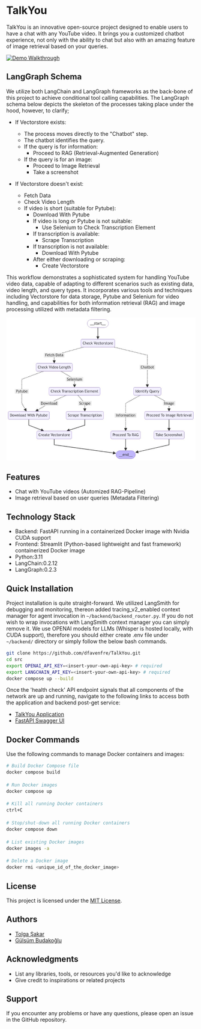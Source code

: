 # TalkYou

TalkYou is an innovative open-source project designed to enable users to have a chat with any YouTube video. It brings you a customized chatbot experience, not only with the ability to chat but also with an amazing feature of image retrieval based on your queries.

[![Demo Walkthrough](https://img.youtube.com/vi/9NyWLm-p4LI/0.jpg)](https://www.youtube.com/watch?v=9NyWLm-p4LI)


## LangGraph Schema
We utilize both LangChain and LangGraph frameworks as the back-bone of this project to achieve conditional tool calling capabilities. The LangGraph schema below depicts the skeleton of the processes taking place under the hood,
however, to clarify;

* If Vectorstore exists:
    * The process moves directly to the "Chatbot" step.
    * The chatbot identifies the query.
    * If the query is for information:
      * Proceed to RAG (Retrieval-Augmented Generation)
    * If the query is for an image:
      * Proceed to Image Retrieval
      * Take a screenshot

* If Vectorstore doesn't exist:
  * Fetch Data
  * Check Video Length
  * If video is short (suitable for Pytube):
    * Download With Pytube
    * If video is long or Pytube is not suitable:
      * Use Selenium to Check Transcription Element
    * If transcription is available:
      * Scrape Transcription 
    * If transcription is not available: 
        * Download With Pytube
    * After either downloading or scraping: 
        * Create Vectorstore

This workflow demonstrates a sophisticated system for handling YouTube video data, 
capable of adapting to different scenarios such as existing data, video length, and query types. 
It incorporates various tools and techniques including Vectorstore for data storage, 
Pytube and Selenium for video handling, and capabilities for both information retrieval (RAG) and image processing 
utilized with metadata filtering.

![TalkYou Schema](talkyou_schema.jpg)

## Features

- Chat with YouTube videos (Automized RAG-Pipeline)
- Image retrieval based on user queries (Metadata Filtering)

## Technology Stack
- Backend: FastAPI running in a containerized Docker image with Nvidia CUDA support
- Frontend: Streamlit (Python-based lightweight and fast framework) containerized Docker image
- Python:3.11
- LangChain:0.2.12
- LangGraph:0.2.3

## Quick Installation
Project installation is quite straight-forward. We utilized LangSmith for debugging and monitoring, thereon added tracing_v2_enabled context manager for agent invocation in `~/backend/backend_router.py`. If you do not wish to
wrap invocations with LangSmith context manager you can simply remove it. We use OPENAI models for LLMs (Whisper is hosted locally, with CUDA support), therefore you should either create .env file under `~/backend/` directory or
simply follow the below bash commands.

```bash
git clone https://github.com/dfavenfre/TalkYou.git
cd src
export OPENAI_API_KEY=<insert-your-own-api-key> # required
export LANGCHAIN_API_KEY=<insert-your-own-api-key> # required
docker compose up --build
```

Once the 'health check' API endpoint signals that all components of the network are up and running, navigate to the following links to access both the application and backend post-get service:

- [TalkYou Application](http://localhost:8501/)
- [FastAPI Swagger UI](http://localhost:8000/docs#/)

## Docker Commands

Use the following commands to manage Docker containers and images:

```bash
# Build Docker Compose file
docker compose build

# Run Docker images
docker compose up

# Kill all running Docker containers
ctrl+C

# Stop/shut-down all running Docker containers
docker compose down

# List existing Docker images
docker images -a

# Delete a Docker image
docker rmi <unique_id_of_the_docker_image>
```

## License

This project is licensed under the [MIT License](LICENSE).

## Authors

- [Tolga Şakar](https://www.linkedin.com/in/tolga-%C5%9Fakar-575b86136/)
- [Gülsüm Budakoğlu](https://www.linkedin.com/in/gulsumb/)

## Acknowledgments

- List any libraries, tools, or resources you'd like to acknowledge
- Give credit to inspirations or related projects

## Support

If you encounter any problems or have any questions, please open an issue in the GitHub repository.

